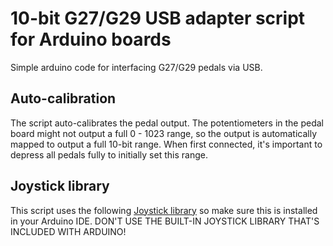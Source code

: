 # 10-bit G27/G29 USB adapter script for Arduino boards
Simple arduino code for interfacing G27/G29 pedals via USB.

## Auto-calibration
The script auto-calibrates the pedal output. The potentiometers in the pedal board might 
not output a full 0 - 1023 range, so the output is automatically mapped to output a full 10-bit range. 
When first connected, it's important to depress all pedals fully to initially set this range.

## Joystick library
This script uses the following [Joystick library](https://github.com/MHeironimus/ArduinoJoystickLibrary ) so make sure this is installed in your Arduino IDE. DON'T USE THE BUILT-IN JOYSTICK LIBRARY THAT'S INCLUDED WITH ARDUINO!
